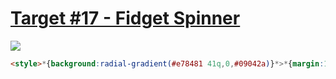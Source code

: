 # [Target #17 - Fidget Spinner](https://cssbattle.dev/play/17)

![](https://cssbattle.dev/targets/17.png)

```HTML
<style>*{background:radial-gradient(#e78481 41q,0,#09042a)}*>*{margin:120 230 120 110;border-radius:50%;color:09042A;box-shadow:inset 0 1in,60px 53px #F5BB9C,60px 53px 0 11q,60px -53px #F5BB9C,60px -53px 0 11q,0 0 0 11q #E78481,120px 0,120px 0 0 11q #E78481
```